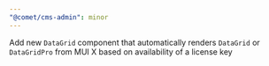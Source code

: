 ```yaml
---
"@comet/cms-admin": minor
---
```


Add new `DataGrid` component that automatically renders `DataGrid` or `DataGridPro` from MUI X based on availability of a license key
